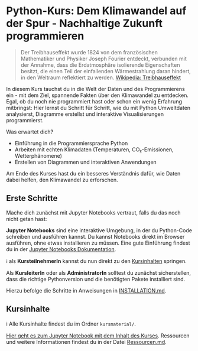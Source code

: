 # Python-Kurs: Dem Klimawandel auf der Spur - Nachhaltige Zukunft programmieren

> Der Treibhauseffekt wurde 1824 von dem französischen Mathematiker und Physiker Joseph Fourier
entdeckt, verbunden mit der Annahme, dass die Erdatmosphäre isolierende Eigenschaften besitzt,
die einen Teil der einfallenden Wärmestrahlung daran hindert, in den Weltraum reflektiert zu
werden. [Wikipedia: Treibhauseffekt](https://de.wikipedia.org/wiki/Treibhauseffekt)

In diesem Kurs tauchst du in die Welt der Daten und des Programmierens ein - mit dem Ziel, spannende Fakten über den
Klimawandel zu entdecken. Egal, ob du noch nie programmiert hast oder schon ein wenig Erfahrung mitbringst: Hier lernst
du Schritt für Schritt, wie du mit Python Umweltdaten analysierst, Diagramme erstellst und interaktive Visualisierungen
programmierst.

Was erwartet dich?

- Einführung in die Programmiersprache Python
- Arbeiten mit echten Klimadaten (Temperaturen, CO₂-Emissionen, Wetterphänomene)
- Erstellen von Diagrammen und interaktiven Anwendungen

Am Ende des Kurses hast du ein besseres Verständnis dafür, wie Daten dabei helfen, den Klimawandel zu erforschen.

## Erste Schritte

Mache dich zunächst mit Jupyter Notebooks vertraut, falls du das noch nicht getan hast:

**Jupyter Notebooks** sind eine
interaktive Umgebung, in der du Python-Code schreiben und ausführen kannst. Du kannst Notebooks direkt im Browser
ausführen, ohne etwas installieren zu müssen. Eine gute Einführung findest du in
der [Jupyter Notebooks Dokumentation](https://jupyter.org/documentation).

ℹ️ als **KursteilnehmerIn** kannst du nun direkt zu den [Kursinhalten](#kursinhalte) springen.

Als **KursleiterIn** oder als **AdministratorIn** solltest du zunächst sicherstellen, dass die richtige Pythonversion
und die benötigten Pakete installiert sind.

Hierzu befolge die Schritte in Anweisungen in [INSTALLATION.md](INSTALLATION.md).

## Kursinhalte

ℹ️ Alle Kursinhalte findest du im Ordner `kursmaterial/`.

[Hier geht es zum Jupyter Notebook mit dem Inhalt des Kurses](kursmaterial/Inhaltsverzeichnis.ipynb).
Ressourcen und weitere Informationen findest du in der Datei [Ressourcen.md](kursmaterial/Ressourcen.md).